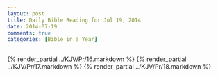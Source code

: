 ```yaml
---
layout: post
title: Daily Bible Reading for Jul 19, 2014
date: 2014-07-19
comments: true
categories: [Bible in a Year]
---
```

{% render_partial ../KJV/Pr/16.markdown %}
{% render_partial ../KJV/Pr/17.markdown %}
{% render_partial ../KJV/Pr/18.markdown %}
